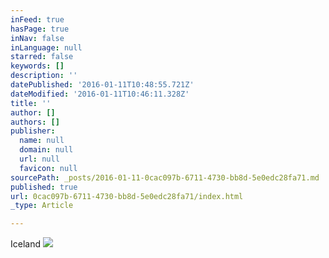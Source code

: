 ```yaml
---
inFeed: true
hasPage: true
inNav: false
inLanguage: null
starred: false
keywords: []
description: ''
datePublished: '2016-01-11T10:48:55.721Z'
dateModified: '2016-01-11T10:46:11.328Z'
title: ''
author: []
authors: []
publisher:
  name: null
  domain: null
  url: null
  favicon: null
sourcePath: _posts/2016-01-11-0cac097b-6711-4730-bb8d-5e0edc28fa71.md
published: true
url: 0cac097b-6711-4730-bb8d-5e0edc28fa71/index.html
_type: Article

---
```

Iceland
![](https://the-grid-user-content.s3-us-west-2.amazonaws.com/da9eb4aa-651a-4e76-937d-df0a9b791ecc.jpg)